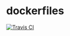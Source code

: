 # dockerfiles
[![Travis CI](https://travis-ci.org/mikeforbes/dockerfiles.svg?branch=master)](https://travis-ci.org/mikeforbes/dockerfiles)


